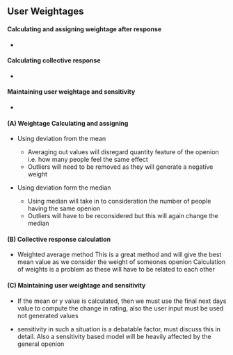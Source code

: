 ## User Weightages

#### Calculating and assigning weightage after response

-

#### Calculating collective response

-

#### Maintaining user weightage and sensitivity

-

#### (A) Weightage Calculating and assigning

- Using deviation from the mean
    - Averaging out values will disregard quantity feature of the openion
    i.e. how many people feel the same effect
    - Outliers will need to be removed as they will generate a negative
    weight

- Using deviation form the median
    - Using median will take in to consideration the number of people having
    the same openion
    - Outliers will have to be reconsidered but this will again change the
    median

#### (B) Collective response calculation

- Weighted average method
  This is a great method and will give the best mean value as we consider
  the weight of someones openion
  Calculation of weights is a problem as these will have to be
  related to each other

#### (C) Maintaining user weightage and sensitivity

- If the mean or y value is calculated, then we must use the final
  next days value to compute the change in rating, also the user input
  must be used not generated values

- sensitivity in such a situation is a debatable factor, must discuss this
  in detail. Also a sensitivity based model will be heavily affected by
  the general openion
